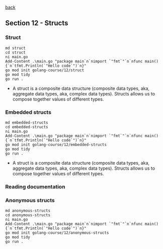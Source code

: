 [back](../LOCAL_NOTES.md)

## Section 12 - Structs
### Struct
```
md struct
cd struct
ni main.go
Add-Content .\main.go "package main`n`nimport `"fmt`"`n`nfunc main() {`n`tfmt.Println(`"Hello code`")`n}"
go mod init golang-course/12/struct
go mod tidy
go run .
```
- A struct is a composite data structure (composite data types, aka, aggregate data types, aka, complex data types). Structs allows us to compose together values of different types.

### Embedded structs
```
md embedded-structs
cd embedded-structs
ni main.go
Add-Content .\main.go "package main`n`nimport `"fmt`"`n`nfunc main() {`n`tfmt.Println(`"Hello code`")`n}"
go mod init golang-course/12/embedded-structs
go mod tidy
go run .
```
- A struct is a composite data structure (composite data types, aka, aggregate data types, aka, complex data types). Structs allows us to compose together values of different types.

### Reading documentation
### Anonymous structs
```
md anonymous-structs
cd anonymous-structs
ni main.go
Add-Content .\main.go "package main`n`nimport `"fmt`"`n`nfunc main() {`n`tfmt.Println(`"Hello code`")`n}"
go mod init golang-course/12/anonymous-structs
go mod tidy
go run .
```
